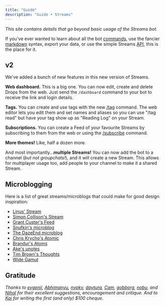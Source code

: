 ```yaml
---
title: "Guide"
description: "Guide • Streams"
---
```


*This site contains details that go beyond basic usage of the Streams bot.*

If you've ever wanted to learn about all the bot [commands](/commands), use the fancier [markdown](#markdown) syntax, export your data, or use the simple Streams [API](/api), this is the place for it.

## v2

We've added a bunch of new features in this new version of Streams. 

**Web dashboard.** This is a big one. You can now edit, create and delete Drops from the web. Just send the `/dashboard` command to your bot to receive the link and login details. 

**Tags.** You can create and use tags with the new [/tag](/commands#tag) command. The web editor lets you edit them and set names and aliases so you can use "/tag read" but have your tag show up as "Reading Log" on your Stream.

**Subscriptions.** You can create a Feed of your favourite Streams by subscribing to them from the web or using the [/subscribe](/commands#subscribe) command.

**More themes!** Like, half a dozen more.

And most importantly...**multiple Streams!** You can now add the bot to a channel (*but not groupchats!*), and it will create a new Stream. This allows for multiplayer usage too, add people to your channel to make it a shared Stream.

<!-- 
## Features 

Non-exhaustive list of features offered by streams.place. 

| Feature | Details |
|-|-|
| **RSS feed** | Available at `your-url/rss` |
| **Protected drops** | The [/protect](/commands#protect) command hides Drops to your private Stream (*your-url/keyphrase*)|
| **Theme editor** | Use the editor at *your-url/editor/your-keyphrase* to create your own themes |
| **Search** | By both date (syntax: year-month-day), and keyword |
| **Export/migration** | The markdown for all your posts is available at *your-url/export/keyphrase* |
| **Storage for images, files and audio** | As long as they are smaller than 2MB | 
| **LaTeX** | Check out the syntax in the [Markdown](#markdown) section |

**Note:** There are [/export](/commands#export), [/rss](/commands#rss), and [/editor](/commands#editor) that will provide you with links to all those pages whnever you want them. -->


<!-- ## Privacy

In the database, your Stream is associated with your Telegram ID, which is a number that provides me with no private information. Your name, phone number and other profile data remains a secret. 

When you first create your Stream, your Telegram username is used as your username and as the Stream's title. You can easily change this, using the /newusername and /title commands. 

The transferring of messages to my bot is handled by Telegram, with whatever security protocols they have in place for their app as a whole. I can confirm that these message payloads do not contain any private information either. 

If you'd like to erase all trace of your account, [let me know](mailto:judah@joodaloop.com) and I'll get my best agents on the job. -->


<!-- ## Markdown

The original markdown spec doesn't support certain elements (highlighting and LaTeX) that I wanted Streams to have. So I've had to extend the syntax using code blocks with special inital characters.

| Element | Markup |
|-|-|
| [a cool link]() | \[a cool link\]\(https://yourcoolurl.com\) |
| **bold text** | \*\*bold text\*\* |
| _italic_ | \_\_italic\_\_ |
| <mark>highlight</mark> | \`::highlight\` or \`==highlight\` |
| <img src="/media/katex.png" class=katex-image> | \`$ latex x_{2}\` or \`\`\`$ latex x_{2}\`\`\` |
| `inline code` | \`inline code\` |
| <pre class=inline> let x = "code block" </pre> | \`\`\`let x = "code block"\`\`\` |
| ~~strikethrough~~ | \~\~strikethrough\~\~ |
| <div class=quote> To be somebody or to do something...To be or to do? Which way will you go? </div> | > To be somebody or to do something...To be or to do? Which way will you go? | -->


<!-- ## Theme Gallery

Themes are the simplest level of customization, each is different combination of fonts, highlight colors, and backgrounds. You can change between themes using the [/theme](/commands#theme) command.

### Classic
Dignified serif, plain old black & white.
![Screenshot of the Classic theme](/media/classic.jpg)

### Notebook
system-ui font, lightly-dotted background, yellow highlighting.

![Screenshot of the Notebook theme](/media/notebook.jpg)

### Dark
Avenir, easy on the eyes.
![Screenshot of the Dark theme](/media/dark.jpg)

### Royal
Georgia with red highlights.

![Screenshot of the Royal theme](/media/royal.jpg)

### Candy
Soft pink background and highlights, Avenir.

![Screenshot of the Candy theme](/media/candy.jpg)

 -->

<!-- ## Layout Gallery
Layouts control how Drops in your Stream are laid out, think of them as the structural customization vs. the ornamental features provided by themes. 

You can, of course, mix-and-match themes and layouts. The layouts here all use the Classic theme for consistency, but they look much cooler with the other themes, if you ask me.

### Classic
Horizontal on desktop, squeezes in from there. 
![Screenshot of the Classic layout](/media/classic.png)

### Feed
Half the width, twice the scroll.
![Screenshot of the Feed layout](/media/feed.png)

### Wall
Pinterest-sytle bricks in a wall.
![Screenshot of the Wall layout](/media/wall.png)

### Newspaper
Dense text, triple columns.
![Screenshot of the Newspaper layout](/media/newspaper.png)

 -->

<!-- ## Roadmap

If you don't see something here that you'd really like, feel free to tell me about it. 

- Link to other people's streams
- Set your own favicon
- Get it to work with channels (would enable collaborative streams)
- Internal linking
- A formal tagging system
- Custom domains
- Multiple streams
- Semantic search
- Table of contents 

**Note:** Some of these might become paid features. -->



## Microblogging

Here is a list of great streams/microblogs that could make for good design inspiration:

- [Linus' Stream](https://stream.thesephist.com/)
- [Simon Collison's Stream](https://colly.com/stream)
- [Grant Custer's Feed](https://feed.grantcuster.com/)
- [Snufkin's microblog](https://ocean-waves.xyz/microblog/)
- [The DazeEnd microblog](https://microblog.dazeend.org/)
- [Chris Krycho's Atomic](https://v1.microblog.chriskrycho.com/)
- [Brandur's Atoms](https://brandur.org/atoms)
- [Ake's µnotes](https://ake.neocities.org/ublog)
- [Tim Brown's Thoughts](https://tbrown.org/feed.thoughts.xml)
- [Wide Gamut](https://redalemeden.com/microblog)


## Gratitude

*Thanks to [evgenii](https://twitter.com/gene_minkov), [Abhimanyu](https://twitter.com/A_Bhimany_u), [nvpkv](https://twitter.com/nvpkv), [daytura](https://twitter.com/ArchLeucoryx), [Cam](https://twitter.com/Empathy2000), [gobborg](https://twitter.com/tamalefencer), [nobu](https://twitter.com/nobu_hibiki), and [Nihal](https://twitter.com/annihalated) for their excellent suggestions, encouragement and critique. And to [Kai](https://twitter.com/kaisoapbox) for writing the first (and only) $100 cheque.*